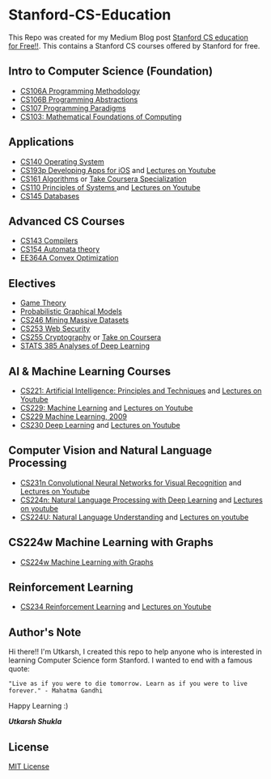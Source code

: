 # Stanford-CS-Education
This Repo was created for my Medium Blog post [Stanford CS education for Free!!](https://medium.com/@Utkarsh_Shukla/get-stanford-cs-education-for-free-a9d75472fae2). This contains a Stanford CS courses offered by Stanford for free.

## Intro to Computer Science (Foundation)
* [CS106A Programming Methodology](https://see.stanford.edu/Course/CS106A)
* [CS106B Programming Abstractions](https://see.stanford.edu/Course/CS106B)
* [CS107 Programming Paradigms](https://see.stanford.edu/Course/CS107)
* [CS103: Mathematical Foundations of Computing](http://web.stanford.edu/class/cs103/) 

## Applications
* [CS140 Operating System](http://web.stanford.edu/~ouster/cgi-bin/cs140-spring20/index.php)
* [CS193p Developing Apps for iOS](https://cs193p.sites.stanford.edu/) and [Lectures on Youtube](https://www.youtube.com/playlist?list=PLpGHT1n4-mAtTj9oywMWoBx0dCGd51_yG)
* [CS161 Algorithms](https://www.edx.org/course/algorithms-design-and-analysis) or [Take Coursera Specialization](https://www.coursera.org/specializations/algorithms)
* [CS110 Principles of Systems ](http://web.stanford.edu/class/cs110/) and  [Lectures on Youtube](https://www.youtube.com/watch?v=_LFGjZ0Sc6I&list=PLkGAai-LjzyO553wuPY_gYDx_7YbjI1Pk)
* [CS145	Databases](https://www.edx.org/course/databases-5-sql)

## Advanced CS Courses
* [CS143	Compilers](https://www.edx.org/course/compilers)
* [CS154 Automata theory](https://www.edx.org/course/compilers)
* [EE364A Convex Optimization](https://www.edx.org/course/convex-optimization)

## Electives
* [Game Theory](https://www.coursera.org/learn/game-theory-1)
* [Probabilistic Graphical Models](https://www.coursera.org/specializations/probabilistic-graphical-models)
* [CS246 Mining Massive Datasets](https://www.edx.org/course/mining-massive-datasets)
* [CS253	Web Security](https://online.stanford.edu/courses/xcs100-introduction-web-security)
* [CS255	Cryptography](https://online.stanford.edu/courses/soe-y0001-cryptography-i) or [Take on Coursera](https://www.coursera.org/learn/crypto)
* [STATS 385 Analyses of Deep Learning ](https://stats385.github.io/lecture_videos)

## AI & Machine Learning Courses

* [CS221: Artificial Intelligence: Principles and Techniques](https://stanford-cs221.github.io/autumn2019/) and  [Lectures on Youtube](https://www.youtube.com/watch?v=J8Eh7RqggsU&list=PLoROMvodv4rO1NB9TD4iUZ3qghGEGtqNX)
* [CS229: Machine Learning](http://cs229.stanford.edu/) and  [Lectures on Youtube](https://www.youtube.com/watch?v=jGwO_UgTS7I&list=PLoROMvodv4rMiGQp3WXShtMGgzqpfVfbU) 
* [CS229 Machine Learning, 2009](https://see.stanford.edu/Course/CS229)
* [CS230 Deep Learning](https://cs230.stanford.edu/) and [Lectures on Youtube](https://www.youtube.com/watch?v=PySo_6S4ZAg&list=PLoROMvodv4rOABXSygHTsbvUz4G_YQhOb)

## Computer Vision and Natural Language Processing 
* [CS231n Convolutional Neural Networks for Visual Recognition](http://cs231n.stanford.edu/) and  [Lectures on Youtube](https://www.youtube.com/playlist?list=PL3FW7Lu3i5JvHM8ljYj-zLfQRF3EO8sYv)
* [CS224n: Natural Language Processing with Deep Learning](http://web.stanford.edu/class/cs224n/index.html#schedule) and  [Lectures on youtube](https://www.youtube.com/playlist?list=PLoROMvodv4rOhcuXMZkNm7j3fVwBBY42z)
* [CS224U: Natural Language Understanding](http://web.stanford.edu/class/cs224u/) and  [Lectures on youtube](https://www.youtube.com/playlist?list=PLoROMvodv4rObpMCir6rNNUlFAn56Js20)

## CS224w Machine Learning with Graphs
* [CS224w Machine Learning with Graphs](http://snap.stanford.edu/class/cs224w-videos-2019/)
## Reinforcement Learning 
* [CS234 Reinforcement Learning](http://web.stanford.edu/class/cs234/index.html) and [Lectures on Youtube](https://www.youtube.com/watch?v=FgzM3zpZ55o&list=PLoROMvodv4rOSOPzutgyCTapiGlY2Nd8u)

## Author's Note
Hi there!! I'm Utkarsh, I created this repo to help anyone who is interested in learning Computer Science form Stanford.
I wanted to end with a famous quote:
```
"Live as if you were to die tomorrow. Learn as if you were to live forever." - Mahatma Gandhi
```

Happy Learning :) 

_**Utkarsh Shukla**_

## License
[MIT License](https://en.wikipedia.org/wiki/MIT_License)
